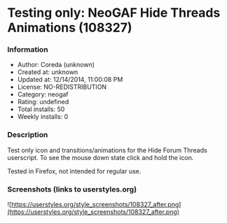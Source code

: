 # Testing only: NeoGAF Hide Threads Animations (108327)

### Information
- Author: Coreda (unknown)
- Created at: unknown
- Updated at: 12/14/2014, 11:00:08 PM
- License: NO-REDISTRIBUTION
- Category: neogaf
- Rating: undefined
- Total installs: 50
- Weekly installs: 0


### Description
Test only icon and transitions/animations for the Hide Forum Threads userscript. To see the mouse down state click and hold the icon.

Tested in Firefox, not intended for regular use.


### Screenshots (links to userstyles.org)
![https://userstyles.org/style_screenshots/108327_after.png](https://userstyles.org/style_screenshots/108327_after.png)


